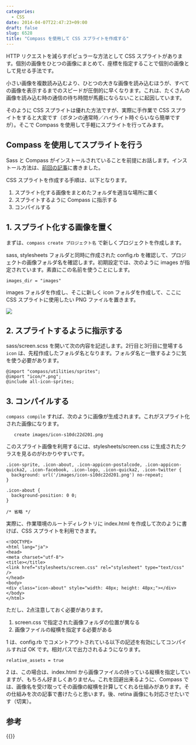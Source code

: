 ```yaml
---
categories:
  - CSS
date: 2014-04-07T22:47:23+09:00
draft: false
slug: 6528
title: "Compass を使用して CSS スプライトを作成する"
---
```


HTTP リクエストを減らすポピュラーな方法として CSS スプライトがあります。個別の画像をひとつの画像にまとめて、座標を指定することで個別の画像として見せる手法です。

小さい画像を複数読み込むより、ひとつの大きな画像を読み込むほうが、すべての画像を表示するまでのスピードが圧倒的に早くなります。これは、たくさんの画像を読み込む時の通信の待ち時間が馬鹿にならないことに起因しています。

そのように CSS スプライトは優れた方法ですが、実際に手作業で CSS スプライトをすると大変です（ボタンの通常時／ハイライト時ぐらいなら簡単ですが）。そこで Compass を使用して手軽にスプライトを行ってみます。

## Compass を使用してスプライトを行う

Sass と Compass がインストールされていることを前提にお話します。インストール方法は、[前回の記事](http://rakuishi.com/archives/6519)に書きました。

CSS スプライトを作成する手順は、以下となります。

1. スプライト化する画像をまとめたフォルダを適当な場所に置く
1. スプライトするように Compass に指示する
1. コンパイルする

## 1. スプライト化する画像を置く

まずは、`compass create プロジェクト名` で新しくプロジェクトを作成します。

sass, stylesheets フォルダと同時に作成された config.rb を確認して、プロジェクトの画像フォルダ名を確認します。初期設定では、次のように images が指定されています。素直にこの名前を使うことにします。

```
images_dir = "images"
```

images フォルダを作成し、そこに新しく icon フォルダを作成して、ここに CSS スプライトに使用したい PNG ファイルを置きます。

![](/images/2014/04/6528_1.png)

## 2. スプライトするように指示する

sass/screen.scss を開いて次の内容を記述します。2行目と3行目に登場する `icon` は、先程作成したフォルダ名となります。フォルダ名と一致するように気を使う必要があります。

```
@import "compass/utilities/sprites";
@import "icon/*.png";
@include all-icon-sprites;
```

## 3. コンパイルする

`compass compile` すれば、次のように画像が生成されます。これがスプライト化された画像になります。

```
   create images/icon-s10dc22d201.png
```

このスプライト画像を利用するには、stylesheets/screen.css に生成されたクラスを見るのがわかりやすいです。

```
.icon-sprite, .icon-about, .icon-appicon-postalcode, .icon-appicon-quicka2, .icon-facebook, .icon-logo, .icon-quicka2, .icon-twitter {
  background: url('/images/icon-s10dc22d201.png') no-repeat;
}

.icon-about {
  background-position: 0 0;
}

/* 省略 */
```

実際に、作業環境のルートディレクトリに index.html を作成して次のように書けば、CSS スプライトを利用できます。

```
<!DOCTYPE>
<html lang="ja">
<head>
<meta charset="utf-8">
<title></title>
<link href="stylesheets/screen.css" rel="stylesheet" type="text/css" />
</head>
<body>
<div class="icon-about" style="width: 48px; height: 48px;"></div>
</body>
</html>
```

ただし、2点注意しておく必要があります。

1. screen.css で指定された画像フォルダの位置が異なる
1. 画像ファイルの縦横を指定する必要がある

1 は、config.rb でコメントアウトされている以下の記述を有効にしてコンパイルすれば OK です。相対パスで出力されるようになります。

```
relative_assets = true
```

2 は、この場合は、index.html から画像ファイルの持っている縦横を指定していますが、もちろん好ましくありません。これを回避出来るように、Compass では、画像名を受け取ってその画像の縦横を計算してくれる仕組みがあります。その仕組みを次の記事で書けたらと思います。後、retina 画像にも対応させたいです（切実）。

## 参考

{{<amazon id="4798132446" title="Sass&Compass徹底入門 CSSのベストプラクティスを効率よく実現するために (DESIGN & WEB TECHNOLOGY)" src="http://ecx.images-amazon.com/images/I/51aeeQBbfhL._SL160_.jpg">}}
